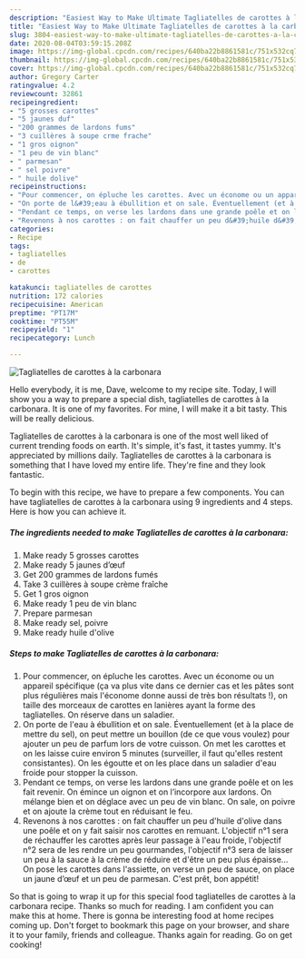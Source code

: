 ```yaml
---
description: "Easiest Way to Make Ultimate Tagliatelles de carottes à la carbonara"
title: "Easiest Way to Make Ultimate Tagliatelles de carottes à la carbonara"
slug: 3804-easiest-way-to-make-ultimate-tagliatelles-de-carottes-a-la-carbonara
date: 2020-08-04T03:59:15.208Z
image: https://img-global.cpcdn.com/recipes/640ba22b8861581c/751x532cq70/tagliatelles-de-carottes-a-la-carbonara-photo-principale-de-la-recette.jpg
thumbnail: https://img-global.cpcdn.com/recipes/640ba22b8861581c/751x532cq70/tagliatelles-de-carottes-a-la-carbonara-photo-principale-de-la-recette.jpg
cover: https://img-global.cpcdn.com/recipes/640ba22b8861581c/751x532cq70/tagliatelles-de-carottes-a-la-carbonara-photo-principale-de-la-recette.jpg
author: Gregory Carter
ratingvalue: 4.2
reviewcount: 32861
recipeingredient:
- "5 grosses carottes"
- "5 jaunes duf"
- "200 grammes de lardons fums"
- "3 cuillères à soupe crme frache"
- "1 gros oignon"
- "1 peu de vin blanc"
- " parmesan"
- " sel poivre"
- " huile dolive"
recipeinstructions:
- "Pour commencer, on épluche les carottes. Avec un économe ou un appareil spécifique (ça va plus vite dans ce dernier cas et les pâtes sont plus régulières mais l&#39;économe donne aussi de très bon résultats !), on taille des morceaux de carottes en lanières ayant la forme des tagliatelles. On réserve dans un saladier."
- "On porte de l&#39;eau à ébullition et on sale. Éventuellement (et à la place de mettre du sel), on peut mettre un bouillon (de ce que vous voulez) pour ajouter un peu de parfum lors de votre cuisson. On met les carottes et on les laisse cuire environ 5 minutes (surveiller, il faut qu&#39;elles restent consistantes). On les égoutte et on les place dans un saladier d&#39;eau froide pour stopper la cuisson."
- "Pendant ce temps, on verse les lardons dans une grande poêle et on les fait revenir. On émince un oignon et on l’incorpore aux lardons. On mélange bien et on déglace avec un peu de vin blanc. On sale, on poivre et on ajoute la crème tout en réduisant le feu."
- "Revenons à nos carottes : on fait chauffer un peu d&#39;huile d&#39;olive dans une poêle et on y fait saisir nos carottes en remuant. L&#39;objectif n°1 sera de réchauffer les carottes après leur passage à l&#39;eau froide, l&#39;objectif n°2 sera de les rendre un peu gourmandes, l&#39;objectif n°3 sera de laisser un peu à la sauce à la crème de réduire et d&#39;être un peu plus épaisse... On pose les carottes dans l&#39;assiette, on verse un peu de sauce, on place un jaune d’œuf et un peu de parmesan. C&#39;est prêt, bon appétit!"
categories:
- Recipe
tags:
- tagliatelles
- de
- carottes

katakunci: tagliatelles de carottes 
nutrition: 172 calories
recipecuisine: American
preptime: "PT17M"
cooktime: "PT55M"
recipeyield: "1"
recipecategory: Lunch

---
```



![Tagliatelles de carottes à la carbonara](https://img-global.cpcdn.com/recipes/640ba22b8861581c/751x532cq70/tagliatelles-de-carottes-a-la-carbonara-photo-principale-de-la-recette.jpg)

Hello everybody, it is me, Dave, welcome to my recipe site. Today, I will show you a way to prepare a special dish, tagliatelles de carottes à la carbonara. It is one of my favorites. For mine, I will make it a bit tasty. This will be really delicious.

Tagliatelles de carottes à la carbonara is one of the most well liked of current trending foods on earth. It's simple, it's fast, it tastes yummy. It's appreciated by millions daily. Tagliatelles de carottes à la carbonara is something that I have loved my entire life. They're fine and they look fantastic.




To begin with this recipe, we have to prepare a few components. You can have tagliatelles de carottes à la carbonara using 9 ingredients and 4 steps. Here is how you can achieve it.

<!--inarticleads1-->

##### The ingredients needed to make Tagliatelles de carottes à la carbonara:

1. Make ready 5 grosses carottes
1. Make ready 5 jaunes d’œuf
1. Get 200 grammes de lardons fumés
1. Take 3 cuillères à soupe crème fraîche
1. Get 1 gros oignon
1. Make ready 1 peu de vin blanc
1. Prepare  parmesan
1. Make ready  sel, poivre
1. Make ready  huile d&#39;olive




<!--inarticleads2-->

##### Steps to make Tagliatelles de carottes à la carbonara:

1. Pour commencer, on épluche les carottes. Avec un économe ou un appareil spécifique (ça va plus vite dans ce dernier cas et les pâtes sont plus régulières mais l&#39;économe donne aussi de très bon résultats !), on taille des morceaux de carottes en lanières ayant la forme des tagliatelles. On réserve dans un saladier.
1. On porte de l&#39;eau à ébullition et on sale. Éventuellement (et à la place de mettre du sel), on peut mettre un bouillon (de ce que vous voulez) pour ajouter un peu de parfum lors de votre cuisson. On met les carottes et on les laisse cuire environ 5 minutes (surveiller, il faut qu&#39;elles restent consistantes). On les égoutte et on les place dans un saladier d&#39;eau froide pour stopper la cuisson.
1. Pendant ce temps, on verse les lardons dans une grande poêle et on les fait revenir. On émince un oignon et on l’incorpore aux lardons. On mélange bien et on déglace avec un peu de vin blanc. On sale, on poivre et on ajoute la crème tout en réduisant le feu.
1. Revenons à nos carottes : on fait chauffer un peu d&#39;huile d&#39;olive dans une poêle et on y fait saisir nos carottes en remuant. L&#39;objectif n°1 sera de réchauffer les carottes après leur passage à l&#39;eau froide, l&#39;objectif n°2 sera de les rendre un peu gourmandes, l&#39;objectif n°3 sera de laisser un peu à la sauce à la crème de réduire et d&#39;être un peu plus épaisse... On pose les carottes dans l&#39;assiette, on verse un peu de sauce, on place un jaune d’œuf et un peu de parmesan. C&#39;est prêt, bon appétit!




So that is going to wrap it up for this special food tagliatelles de carottes à la carbonara recipe. Thanks so much for reading. I am confident you can make this at home. There is gonna be interesting food at home recipes coming up. Don't forget to bookmark this page on your browser, and share it to your family, friends and colleague. Thanks again for reading. Go on get cooking!
